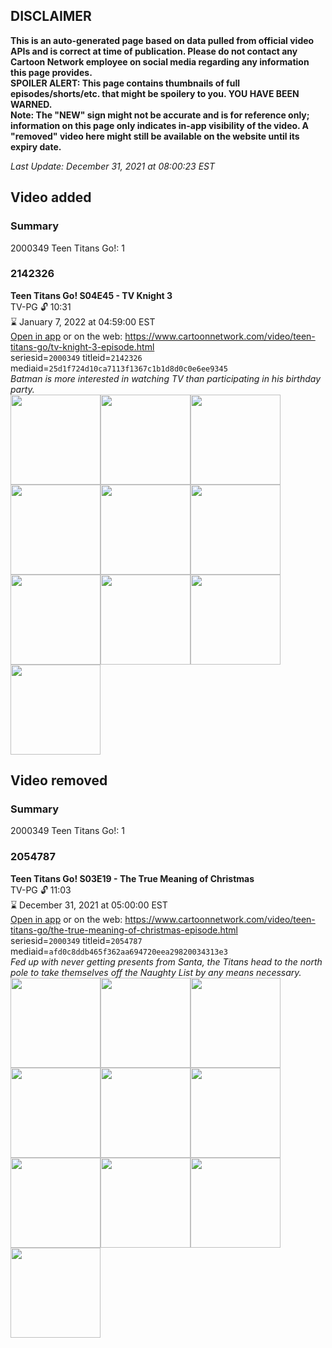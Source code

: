 ## DISCLAIMER
**This is an auto-generated page based on data pulled from official video APIs and is correct at time of publication. Please do not contact any Cartoon Network employee on social media regarding any information this page provides.**  
**SPOILER ALERT: This page contains thumbnails of full episodes/shorts/etc. that might be spoilery to you. YOU HAVE BEEN WARNED.**  
**Note: The "NEW" sign might not be accurate and is for reference only; information on this page only indicates in-app visibility of the video. A "removed" video here might still be available on the website until its expiry date.**  

_Last Update: December 31, 2021 at 08:00:23 EST_
## Video added
### Summary
2000349 Teen Titans Go!: 1  
### 2142326
**Teen Titans Go! S04E45 - TV Knight 3**  
TV-PG 🔓 10:31  
⌛ January 7, 2022 at 04:59:00 EST  
[Open in app](https://cnvideo.sercomkc.org/redirector.html?type=cnapp&seriesid=2000349&titleid=2142326&mediaid=25d1f724d10ca7113f1367c1b1d8d0c0e6ee9345) or on the web: https://www.cartoonnetwork.com/video/teen-titans-go/tv-knight-3-episode.html  
seriesid=`2000349` titleid=`2142326` mediaid=`25d1f724d10ca7113f1367c1b1d8d0c0e6ee9345`  
_Batman is more interested in watching TV than participating in his birthday party._  
<a href="https://s3.amazonaws.com/cartoonorchestrator/2142326_001_1280x720.jpg"><img src="https://s3.amazonaws.com/cartoonorchestrator/2142326_001_640x360.jpg" height="144px" /></a><a href="https://s3.amazonaws.com/cartoonorchestrator/2142326_002_1280x720.jpg"><img src="https://s3.amazonaws.com/cartoonorchestrator/2142326_002_640x360.jpg" height="144px" /></a><a href="https://s3.amazonaws.com/cartoonorchestrator/2142326_003_1280x720.jpg"><img src="https://s3.amazonaws.com/cartoonorchestrator/2142326_003_640x360.jpg" height="144px" /></a><a href="https://s3.amazonaws.com/cartoonorchestrator/2142326_004_1280x720.jpg"><img src="https://s3.amazonaws.com/cartoonorchestrator/2142326_004_640x360.jpg" height="144px" /></a><a href="https://s3.amazonaws.com/cartoonorchestrator/2142326_005_1280x720.jpg"><img src="https://s3.amazonaws.com/cartoonorchestrator/2142326_005_640x360.jpg" height="144px" /></a><a href="https://s3.amazonaws.com/cartoonorchestrator/2142326_006_1280x720.jpg"><img src="https://s3.amazonaws.com/cartoonorchestrator/2142326_006_640x360.jpg" height="144px" /></a><a href="https://s3.amazonaws.com/cartoonorchestrator/2142326_007_1280x720.jpg"><img src="https://s3.amazonaws.com/cartoonorchestrator/2142326_007_640x360.jpg" height="144px" /></a><a href="https://s3.amazonaws.com/cartoonorchestrator/2142326_008_1280x720.jpg"><img src="https://s3.amazonaws.com/cartoonorchestrator/2142326_008_640x360.jpg" height="144px" /></a><a href="https://s3.amazonaws.com/cartoonorchestrator/2142326_009_1280x720.jpg"><img src="https://s3.amazonaws.com/cartoonorchestrator/2142326_009_640x360.jpg" height="144px" /></a><a href="https://s3.amazonaws.com/cartoonorchestrator/2142326_010_1280x720.jpg"><img src="https://s3.amazonaws.com/cartoonorchestrator/2142326_010_640x360.jpg" height="144px" /></a>
## Video removed
### Summary
2000349 Teen Titans Go!: 1  
### 2054787
**Teen Titans Go! S03E19 - The True Meaning of Christmas**  
TV-PG 🔓 11:03  
⌛ December 31, 2021 at 05:00:00 EST  
[Open in app](https://cnvideo.sercomkc.org/redirector.html?type=cnapp&seriesid=10000000000&titleid=2054787&mediaid=afd0c8ddb465f362aa694720eea29820034313e3) or on the web: https://www.cartoonnetwork.com/video/teen-titans-go/the-true-meaning-of-christmas-episode.html  
seriesid=`2000349` titleid=`2054787` mediaid=`afd0c8ddb465f362aa694720eea29820034313e3`  
_Fed up with never getting presents from Santa, the Titans head to the north pole to take themselves off the Naughty List by any means necessary._  
<a href="https://s3.amazonaws.com/cartoonorchestrator/2054787_001_1280x720.jpg"><img src="https://s3.amazonaws.com/cartoonorchestrator/2054787_001_640x360.jpg" height="144px" /></a><a href="https://s3.amazonaws.com/cartoonorchestrator/2054787_002_1280x720.jpg"><img src="https://s3.amazonaws.com/cartoonorchestrator/2054787_002_640x360.jpg" height="144px" /></a><a href="https://s3.amazonaws.com/cartoonorchestrator/2054787_003_1280x720.jpg"><img src="https://s3.amazonaws.com/cartoonorchestrator/2054787_003_640x360.jpg" height="144px" /></a><a href="https://s3.amazonaws.com/cartoonorchestrator/2054787_004_1280x720.jpg"><img src="https://s3.amazonaws.com/cartoonorchestrator/2054787_004_640x360.jpg" height="144px" /></a><a href="https://s3.amazonaws.com/cartoonorchestrator/2054787_005_1280x720.jpg"><img src="https://s3.amazonaws.com/cartoonorchestrator/2054787_005_640x360.jpg" height="144px" /></a><a href="https://s3.amazonaws.com/cartoonorchestrator/2054787_006_1280x720.jpg"><img src="https://s3.amazonaws.com/cartoonorchestrator/2054787_006_640x360.jpg" height="144px" /></a><a href="https://s3.amazonaws.com/cartoonorchestrator/2054787_007_1280x720.jpg"><img src="https://s3.amazonaws.com/cartoonorchestrator/2054787_007_640x360.jpg" height="144px" /></a><a href="https://s3.amazonaws.com/cartoonorchestrator/2054787_008_1280x720.jpg"><img src="https://s3.amazonaws.com/cartoonorchestrator/2054787_008_640x360.jpg" height="144px" /></a><a href="https://s3.amazonaws.com/cartoonorchestrator/2054787_009_1280x720.jpg"><img src="https://s3.amazonaws.com/cartoonorchestrator/2054787_009_640x360.jpg" height="144px" /></a><a href="https://s3.amazonaws.com/cartoonorchestrator/2054787_010_1280x720.jpg"><img src="https://s3.amazonaws.com/cartoonorchestrator/2054787_010_640x360.jpg" height="144px" /></a>
